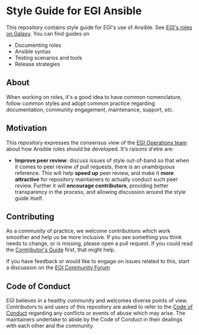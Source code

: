 # Style Guide for EGI Ansible

This repository contains style guide for EGI's use of Ansible.
See [EGI's roles on Galaxy](https://galaxy.ansible.com/EGI-Foundation).
You can find guides on

- Documenting roles
- Ansible syntax
- Testing scenarios and tools
- Release strategies

## About

When working on roles, it's a good idea to have common nomenclature,
follow common styles and adopt common practice regarding documentation,
community engagement, maintenance, support, _etc_.

## Motivation

This repository expresses the consensus view of the [EGI Operations team](https://www.egi.eu/internal-services/operations-coordination-and-support/)
about how Ansible roles should be developed. It's raisons d'etre are:

- **Improve peer review**: discuss issues of style out-of-band so that when it
  comes to peer review of pull requests, there is an unambiguous reference.
  This will help **speed up** peer review, and make it **more attractive** for
  repository maintainers to actually conduct such peer review.
  Further it will **encourage contributors**, providing better transparency in
  the process, and allowing discussion around the style guide itself.

<!-- TODO : Using -->

## Contributing

As a community of practice, we welcome contributions which work
smoother and help us be more inclusive.
If you see something you think needs to change, or is missing, please
open a pull request.
If you could read the [Contributor's Guide](CONTRIBUTING.md) first,
that might help.

If you have feedback or would like to engage on issues related to this, start a discussion on the [EGI Community Forum](https://community.egi.eu)

## Code of Conduct

EGI believes in a healthy community and welcomes diverse points of view.
Contributors to and users of this repository are asked to refer to the [Code of Conduct](CODE_OF_CONDUCT.md) regarding any conflicts or events of abuse which may arise.
The maintainers undertake to abide by the Code of Conduct in their dealings with each other and the community.
